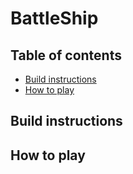 # BattleShip

## Table of contents
* [Build instructions](#build-instructions)
* [How to play](#how-to-play)

## Build instructions

## How to play

